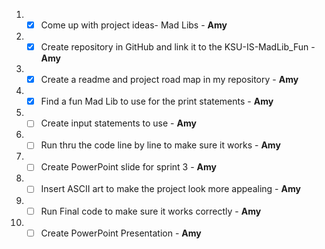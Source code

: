 1. - [X]  Come up with project ideas- Mad Libs - **Amy**
2. - [X]  Create repository in GitHub and link it to the KSU-IS-MadLib_Fun - **Amy**  
3. - [X]  Create a readme and project road map in my repository - **Amy**
4. - [X]  Find a fun Mad Lib to use for the print statements - **Amy**
5. - [ ]  Create input statements to use - **Amy**
6. - [ ]  Run thru the code line by line to make sure it works - **Amy**
7. - [ ]  Create PowerPoint slide for sprint 3 - **Amy**
8. - [ ]  Insert ASCII art to make the project look more appealing - **Amy**
9. - [ ]  Run Final code to make sure it works correctly - **Amy**
10. - [ ]  Create PowerPoint Presentation - **Amy**
